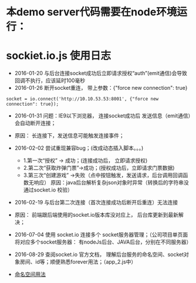 # 本demo server代码需要在node环境运行：
# sockiet.io.js 使用日志
* 2016-01-20  与后台连接socket成功后立即请求授权“auth”(emit通信)会导致回调不执行，应该延时100毫秒
* 2016-01-26  断开socket重连， 带上参数：{"force new connection": true}
```
socket = io.connect('http://10.10.53.53:8001', {"force new connection": true});
```
* 2016-01-31 问题：IE9以下浏览器， 连接socket成功后 发送信息（emit通信）会自动断开连接；
* 原因： 长连接下，发送信息可能触发连接事件；

* 2016-02-02 尝试重现兼容bug；(改成动态插入脚本。。。)
	* 1.第一次“授权” -> 成功；(连接成功后， 立即请求授权)
	* 2.第二次“获取炸弹门票”->成功；(授权成功后，立即请求门票数据)
	* 3.第三次“创建游戏” ->失败（点中按钮触发，发送请求，后台调用回调函数无响应） 原因：java后台解析复杂json对象时异常（转换后的字符串没通过socket.io 校验）
* 2016-02-19 与后台第二次连接（首次连接成功后断开后重连）无法连接
* 原因： 前端跟后端使用的socket.io版本库没对应上， 后台库更新到最新解决；

* 2016-07-04 使用 socket.io 连接多个 socket服务器管理；（公司项目单页面将对应多个socket服务器： 有nodeJs后台、JAVA后台，分别在不同服务器）

* 2016-08-29 查阅socket.io 官方文档， 理解后台服务的命名空间、socket对象房间、id等；顺便熟悉forever用法；（app_2.js中）
* [命名空间用法](http://socket.io/docs/rooms-and-namespaces/)


